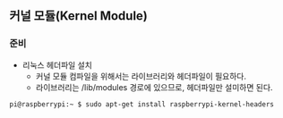 ## 커널 모듈(Kernel Module)
### 준비
* 리눅스 헤더파일 설치
  - 커널 모듈 컴파일을 위해서는 라이브러리와 헤더파일이 필요하다.
  - 라이브러리는 /lib/modules 경로에 있으므로, 헤더파일만 설미하면 된다.  
```console
pi@raspberrypi:~ $ sudo apt-get install raspberrypi-kernel-headers
```
